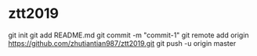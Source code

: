 # ztt2019
git init
git add README.md
git commit -m "commit-1"
git remote add origin https://github.com/zhutiantian987/ztt2019.git
git push -u origin master
